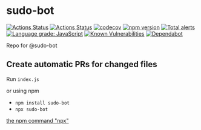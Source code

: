 # sudo-bot

[![Actions Status](https://github.com/sudo-bot/sudo-bot/workflows/Run%20tests/badge.svg)](https://github.com/sudo-bot/sudo-bot/actions)
[![Actions Status](https://github.com/sudo-bot/sudo-bot/workflows/Lint%20files/badge.svg)](https://github.com/sudo-bot/sudo-bot/actions)
[![codecov](https://codecov.io/gh/sudo-bot/sudo-bot/branch/main/graph/badge.svg)](https://codecov.io/gh/sudo-bot/sudo-bot)
[![npm version](https://badge.fury.io/js/sudo-bot.svg)](https://badge.fury.io/js/sudo-bot)
[![Total alerts](https://img.shields.io/lgtm/alerts/g/sudo-bot/sudo-bot.svg?logo=lgtm&logoWidth=18)](https://lgtm.com/projects/g/sudo-bot/sudo-bot/alerts/)
[![Language grade: JavaScript](https://img.shields.io/lgtm/grade/javascript/g/sudo-bot/sudo-bot.svg?logo=lgtm&logoWidth=18)](https://lgtm.com/projects/g/sudo-bot/sudo-bot/context:javascript)
[![Known Vulnerabilities](https://snyk.io/test/github/sudo-bot/sudo-bot/badge.svg)](https://snyk.io/test/github/sudo-bot/sudo-bot)
[![Dependabot](https://badgen.net/badge/Dependabot/enabled/green?icon=dependabot)](https://dependabot.com/)

Repo for @sudo-bot

## Create automatic PRs for changed files

Run `index.js`

or using npm

- `npm install sudo-bot`
- `npx sudo-bot`

[the npm command "npx"](https://www.npmjs.com/package/npx)

